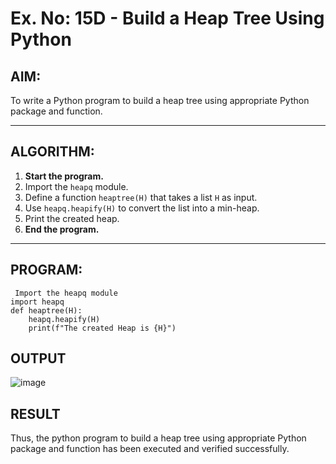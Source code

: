 # Ex. No: 15D - Build a Heap Tree Using Python

## AIM:
To write a Python program to build a heap tree using appropriate Python package and function.

---

## ALGORITHM:

1. **Start the program.**
2. Import the `heapq` module.
3. Define a function `heaptree(H)` that takes a list `H` as input.
4. Use `heapq.heapify(H)` to convert the list into a min-heap.
5. Print the created heap.
6. **End the program.**

---

## PROGRAM:

```
 Import the heapq module
import heapq
def heaptree(H):
    heapq.heapify(H)
    print(f"The created Heap is {H}")
```

## OUTPUT
![image](https://github.com/user-attachments/assets/48f5d924-0840-4725-a5db-a1fba0134df4)


## RESULT
Thus, the python program to build a heap tree using appropriate Python package and function has been executed and verified successfully.
